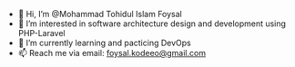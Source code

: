 - 👋 Hi, I’m @Mohammad Tohidul Islam Foysal
- 👀 I’m interested in software architecture design and development using PHP-Laravel
- 🌱 I’m currently learning and pacticing DevOps
- 📫 Reach me via email: foysal.kodeeo@gmail.com

<!---
Tifoysal/Tifoysal is a ✨ special ✨ repository because its `README.md` (this file) appears on your GitHub profile.
You can click the Preview link to take a look at your changes.
--->
